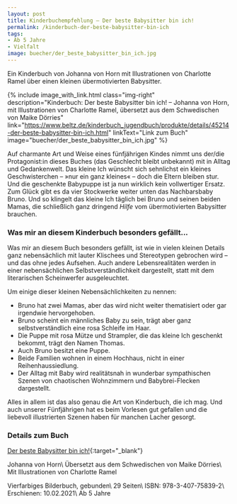 ```yaml
---
layout: post
title: Kinderbuchempfehlung – Der beste Babysitter bin ich!
permalink: /kinderbuch-der-beste-babysitter-bin-ich
tags:
- Ab 5 Jahre
- Vielfalt
image: buecher/der_beste_babysitter_bin_ich.jpg
---
```


Ein Kinderbuch von Johanna von Horn mit Illustrationen
von Charlotte Ramel über einen kleinen übermotivierten Babysitter.

{% include image_with_link.html
class="img-right"
description="Kinderbuch: Der beste Babysitter bin ich! – Johanna von Horn, mit Illustrationen von Charlotte Ramel, übersetzt aus dem Schwedischen von Maike Dörries"
link="https://www.beltz.de/kinderbuch_jugendbuch/produkte/details/45214-der-beste-babysitter-bin-ich.html"
linkText="Link zum Buch"
image="buecher/der_beste_babysitter_bin_ich.jpg"
%}

Auf charmante Art und Weise eines fünfjährigen Kindes nimmt uns der/die
Protagonist:in dieses Buches (das Geschlecht bleibt unbekannt) mit in Alltag und
Gedankenwelt. Das kleine Ich wünscht sich sehnlichst ein kleines Geschwisterchen
– »nur ein ganz kleines« – doch die Eltern bleiben stur. Und die geschenkte
Babypuppe ist ja nun wirklich kein vollwertiger Ersatz. Zum Glück gibt es da
vier Stockwerke weiter unten das Nachbarsbaby Bruno. Und so klingelt das kleine
Ich täglich bei Bruno und seinen beiden Mamas, die schließlich ganz dringend
*Hilfe* vom übermotivierten Babysitter brauchen.

### Was mir an diesem Kinderbuch besonders gefällt...

Was mir an diesem Buch besonders gefällt, ist wie in vielen kleinen Details ganz
nebensächlich mit lauter Klischees und Stereotypen gebrochen wird – und das ohne
jedes Aufsehen. Auch andere Lebensrealitäten werden in einer nebensächlichen
Selbstverständlichkeit dargestellt, statt mit dem literarischen Scheinwerfer
ausgeleuchtet.

Um einige dieser kleinen Nebensächlichkeiten zu nennen:

* Bruno hat zwei Mamas, aber das wird nicht weiter thematisiert oder gar irgendwie
hervorgehoben.
* Bruno scheint ein männliches Baby zu sein, trägt aber ganz selbstverständlich
eine rosa Schleife im Haar.
* Die Puppe mit rosa Mütze und Strampler, die das kleine Ich geschenkt bekommt, trägt den Namen Thomas.
* Auch Bruno besitzt eine Puppe.
* Beide Familien wohnen in einem Hochhaus, nicht in einer Reihenhaussiedlung.
* Der Alltag mit Baby wird realitätsnah in wunderbar sympathischen Szenen von
chaotischen Wohnzimmern und Babybrei-Flecken dargestellt.

Alles in allem ist das also genau die Art von Kinderbuch, die ich mag. Und auch
unserer Fünfjährigen hat es beim Vorlesen gut gefallen und die liebevoll
illustrierten Szenen haben für manchen Lacher gesorgt.

### Details zum Buch

[Der beste Babysitter bin ich!](https://www.beltz.de/kinderbuch_jugendbuch/produkte/details/45214-der-beste-babysitter-bin-ich.html){:target="\_blank"}

Johanna von Horn\\
Übersetzt aus dem Schwedischen von Maike Dörries\\
Mit Illustrationen von Charlotte Ramel

Vierfarbiges Bilderbuch, gebunden\\
29 Seiten\\
ISBN: 978-3-407-75839-2\\
Erschienen: 10.02.2021\\
Ab 5 Jahre
